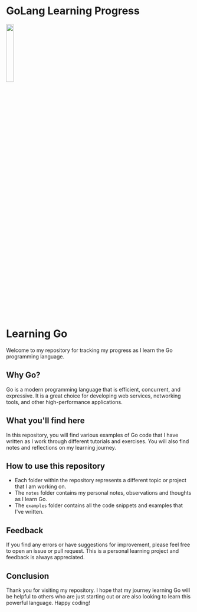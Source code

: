 
# GoLang Learning Progress


<img src="https://user-images.githubusercontent.com/97128346/214098156-e45e1cee-fb9d-4056-8237-f9742ccdbdd8.png" width="20%" height="20%">


# Learning Go

Welcome to my repository for tracking my progress as I learn the Go programming language. 

## Why Go?
Go is a modern programming language that is efficient, concurrent, and expressive. It is a great choice for developing web services, networking tools, and other high-performance applications. 

## What you'll find here
In this repository, you will find various examples of Go code that I have written as I work through different tutorials and exercises. You will also find notes and reflections on my learning journey.

## How to use this repository
- Each folder within the repository represents a different topic or project that I am working on. 
- The `notes` folder contains my personal notes, observations and thoughts as I learn Go.
- The `examples` folder contains all the code snippets and examples that I've written.

## Feedback
If you find any errors or have suggestions for improvement, please feel free to open an issue or pull request. This is a personal learning project and feedback is always appreciated.

## Conclusion
Thank you for visiting my repository. I hope that my journey learning Go will be helpful to others who are just starting out or are also looking to learn this powerful language. Happy coding!
